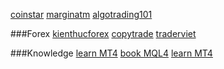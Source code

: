 [coinstar](https://coinstar.vn/)
[marginatm](https://marginatm.com/)
[algotrading101](algotrading101.com)


###Forex
[kienthucforex](https://kienthucforex.com/)
[copytrade](https://www.mql5.com/)
[traderviet](https://traderviet.com/t/robot-forex-phat-hien-pinbar-cuc-chat-hoan-toan-free.49705/)

###Knowledge
[learn MT4](https://quivofx.com/school/learn-mql4/)
[book MQL4](https://book.mql4.com/)
[learn MT4](https://www.udemy.com/course/learn-mql4/)